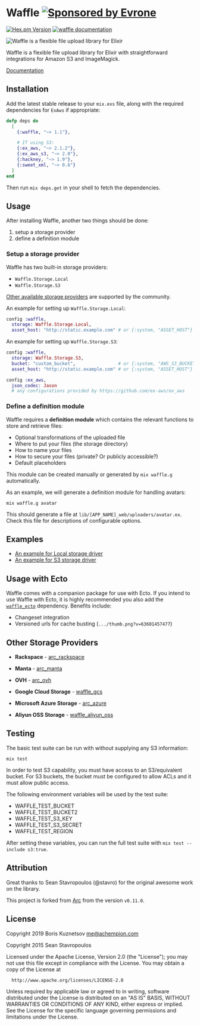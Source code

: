 [hex-img]: http://img.shields.io/hexpm/v/waffle.svg

[hexdocs-img]: http://img.shields.io/badge/hexdocs-documentation-brightgreen.svg

[evrone-img]: https://img.shields.io/badge/Sponsored_by-Evrone-brightgreen.svg

# Waffle [![Sponsored by Evrone][evrone-img]](https://evrone.com?utm_source=waffle)

[![Hex.pm Version][hex-img]](https://hex.pm/packages/waffle)
[![waffle documentation][hexdocs-img]](https://hexdocs.pm/waffle)

![Waffle is a flexible file upload library for Elixir](https://elixir-waffle.github.io/waffle/assets/logo.svg)

Waffle is a flexible file upload library for Elixir with straightforward integrations for Amazon S3 and ImageMagick.

[Documentation](https://hexdocs.pm/waffle)

## Installation

Add the latest stable release to your `mix.exs` file, along with the
required dependencies for `ExAws` if appropriate:

```elixir
defp deps do
  [
    {:waffle, "~> 1.1"},

    # If using S3:
    {:ex_aws, "~> 2.1.2"},
    {:ex_aws_s3, "~> 2.0"},
    {:hackney, "~> 1.9"},
    {:sweet_xml, "~> 0.6"}
  ]
end
```

Then run `mix deps.get` in your shell to fetch the dependencies.

## Usage

After installing Waffle, another two things should be done:

1. setup a storage provider
2. define a definition module

### Setup a storage provider

Waffle has two built-in storage providers:

* `Waffle.Storage.Local`
* `Waffle.Storage.S3`

[Other available storage providers](#other-storage-providers)
are supported by the community.

An example for setting up `Waffle.Storage.Local`:

```elixir
config :waffle,
  storage: Waffle.Storage.Local,
  asset_host: "http://static.example.com" # or {:system, "ASSET_HOST"}
```

An example for setting up `Waffle.Storage.S3`:

```elixir
config :waffle,
  storage: Waffle.Storage.S3,
  bucket: "custom_bucket",                # or {:system, "AWS_S3_BUCKET"}
  asset_host: "http://static.example.com" # or {:system, "ASSET_HOST"}

config :ex_aws,
  json_codec: Jason
  # any configurations provided by https://github.com/ex-aws/ex_aws
```

### Define a definition module

Waffle requires a **definition module** which contains the relevant
functions to store and retrieve files:

* Optional transformations of the uploaded file
* Where to put your files (the storage directory)
* How to name your files
* How to secure your files (private? Or publicly accessible?)
* Default placeholders

This module can be created manually or generated by `mix waffle.g`
automatically.

As an example, we will generate a definition module for handling
avatars:

    mix waffle.g avatar

This should generate a file at `lib/[APP_NAME]_web/uploaders/avatar.ex`.
Check this file for descriptions of configurable options.

## Examples

* [An example for Local storage driver](documentation/examples/local.md)
* [An example for S3 storage driver](documentation/examples/s3.md)

## Usage with Ecto

Waffle comes with a companion package for use with Ecto. If you
intend to use Waffle with Ecto, it is highly recommended you also
add the
[`waffle_ecto`](https://github.com/elixir-waffle/waffle_ecto)
dependency.  Benefits include:

  * Changeset integration
  * Versioned urls for cache busting (`.../thumb.png?v=63601457477`)

## Other Storage Providers

  * **Rackspace** - [arc_rackspace](https://github.com/lokalebasen/arc_rackspace)

  * **Manta** - [arc_manta](https://github.com/onyxrev/arc_manta)

  * **OVH** - [arc_ovh](https://github.com/stephenmoloney/arc_ovh)

  * **Google Cloud Storage** - [waffle_gcs](https://github.com/elixir-waffle/waffle_gcs)

  * **Microsoft Azure Storage** - [arc_azure](https://github.com/phil-a/arc_azure)

  * **Aliyun OSS Storage** - [waffle_aliyun_oss](https://github.com/ug0/waffle_aliyun_oss)
  
## Testing

The basic test suite can be run with without supplying any S3 information:

```
mix test
```

In order to test S3 capability, you must have access to an S3/equivalent bucket. For
S3 buckets, the bucket must be configured to allow ACLs and it must allow public
access.

The following environment variables will be used by the test suite:

* WAFFLE_TEST_BUCKET
* WAFFLE_TEST_BUCKET2
* WAFFLE_TEST_S3_KEY
* WAFFLE_TEST_S3_SECRET
* WAFFLE_TEST_REGION

After setting these variables, you can run the full test suite with `mix test --include s3:true`.

## Attribution

Great thanks to Sean Stavropoulos (@stavro) for the original awesome work on the library.

This project is forked from [Arc](https://github.com/stavro/arc) from the version `v0.11.0`.

## License

Copyright 2019 Boris Kuznetsov <me@achempion.com>

Copyright 2015 Sean Stavropoulos

  Licensed under the Apache License, Version 2.0 (the "License");
  you may not use this file except in compliance with the License.
  You may obtain a copy of the License at

      http://www.apache.org/licenses/LICENSE-2.0

  Unless required by applicable law or agreed to in writing, software
  distributed under the License is distributed on an "AS IS" BASIS,
  WITHOUT WARRANTIES OR CONDITIONS OF ANY KIND, either express or implied.
  See the License for the specific language governing permissions and
  limitations under the License.
